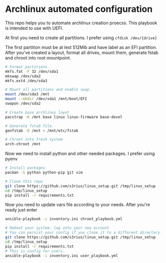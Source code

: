 # Archlinux automated configuration

This repo helps you to automate archlinux creation proecss.
This playbook is intended to use with UEFI.

At first you need to create all partitions.
I prefer using `cfdisk /dev/{drive}`

The first partition must be at lest 512Mib and have label as an EFI partition.
After you've created a layout, format all drives, mount them, generate fstab and chroot into root mountpoint.

```bash
# Format partitions.
mkfs.fat -F 32 /dev/sda1
mkswap /dev/sda2
mkfs.ext4 /dev/sda3

# Mount all partitions and enable swap.
mount /dev/sda3 /mnt
mount --mkdir /dev/sda1 /mnt/boot/EFI
swapon /dev/sda2

# Create base archlinux layot
pacstrap -K /mnt base linux linux-firmware base-devel

# Generate fstab file.
genfstab -U /mnt > /mnt/etc/fstab

# Chroot into fresh system
arch-chroot /mnt
```

Now we need to install python and other needed packages. 
I prefer using pyenv

```bash
# Install packages
pacman -S python python-pip git vim

# Clone this repo
git clone https://github.com/s3rius/linux_setup.git /tmp/linux_setup
cd /tmp/linux_setup
pip install -r requirements.txt
```

Now you need to update vars file according to your needs.
After you're ready just enter

```bash
ansible-playbook -i inventory.ini chroot_playbook.yml

# Reboot your system, log onto your new account
# You can persist your config if you clone it to a different directory.
git clone https://github.com/s3rius/linux_setup.git /tmp/linux_setup
cd /tmp/linux_setup
pip install -r requirements.txt
# This is config for users.
ansible-playbook -i inventory.ini user_playbook.yml
```